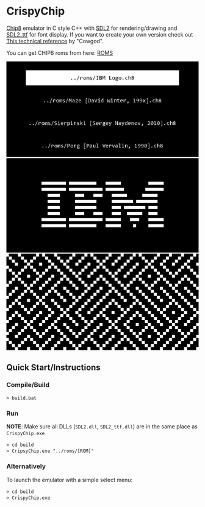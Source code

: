 # CrispyChip

[Chip8](https://en.wikipedia.org/wiki/CHIP-8) emulator in C style C++ 
with [SDL2](https://www.libsdl.org/) for rendering/drawing and  [SDL2_ttf](https://github.com/libsdl-org/SDL_ttf) for font display. 
If you want to create your own version check out [This technical reference](http://devernay.free.fr/hacks/chip8/C8TECH10.HTM) by "Cowgod".

You can get CHIP8 roms from here: [ROMS](https://github.com/kripod/chip8-roms)

![menu](./img/menu.jpg)
![ibm](./img/ibm_logo.jpg)
![maze](./img/maze.jpg)

## Quick Start/Instructions

### Compile/Build

```console
> build.bat
```

### Run

**NOTE**: Make sure all DLLs (`SDL2.dll`, `SDL2_ttf.dll`) are in the same place as `CrispyChip.exe`

```console
> cd build
> CripsyChip.exe "../roms/[ROM]" 
```

### Alternatively

To launch the emulator with a simple select menu:

```console
> cd build
> CrispyChip.exe
```